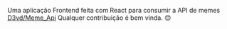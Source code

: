 
Uma aplicação Frontend feita com React para 
consumir a API de memes <a href="https://github.com/D3vd/Meme_Api">
D3vd/Meme_Api</a>
Qualquer contribuição é bem vinda. 😊
